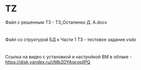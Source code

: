 # TZ
Файл с решенным ТЗ - ТЗ_Остапенко Д. А.docx
#
Файл со структурой БД к Части 1 ТЗ - тестовое задание.vsdx
#
Cсылка на видео с установкой и настройкой ВМ в облаке - https://disk.yandex.ru/i/Mb2DYAgcypjlPQ 

